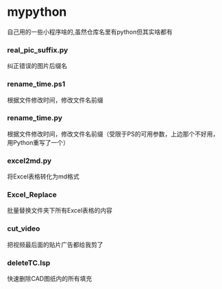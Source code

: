 # mypython
自己用的一些小程序啥的,虽然仓库名里有python但其实啥都有

### real_pic_suffix.py
纠正错误的图片后缀名

### rename_time.ps1
根据文件修改时间，修改文件名前缀

### rename_time.py
根据文件修改时间，修改文件名前缀（受限于PS的可用参数，上边那个不好用，用Python重写了一个）

### excel2md.py
将Excel表格转化为md格式

### Excel_Replace
批量替换文件夹下所有Excel表格的内容

### cut_video
把视频最后面的贴片广告都给我剪了

### deleteTC.lsp
快速删除CAD图纸内的所有填充
